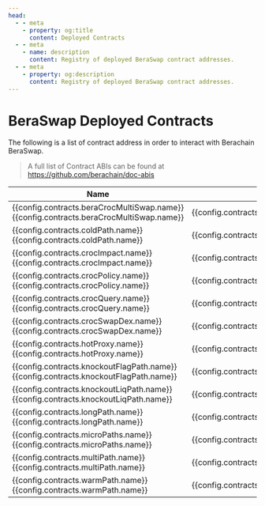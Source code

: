 ```yaml
---
head:
  - - meta
    - property: og:title
      content: Deployed Contracts
  - - meta
    - name: description
      content: Registry of deployed BeraSwap contract addresses.
  - - meta
    - property: og:description
      content: Registry of deployed BeraSwap contract addresses.
---
```


<script setup>
  import config from '@berachain/config/constants.json';
</script>

# BeraSwap Deployed Contracts

The following is a list of contract address in order to interact with Berachain BeraSwap.

> A full list of Contract ABIs can be found at https://github.com/berachain/doc-abis

| Name                                                                                                                                                                                                                   | Address                                                                                                                                                                   | ABI                                                                                                                        |
| ---------------------------------------------------------------------------------------------------------------------------------------------------------------------------------------------------------------------- | ------------------------------------------------------------------------------------------------------------------------------------------------------------------------- | -------------------------------------------------------------------------------------------------------------------------- |
| <a v-if="config.contracts.beraCrocMultiSwap.docsUrl" :href="config.contracts.beraCrocMultiSwap.docsUrl">{{config.contracts.beraCrocMultiSwap.name}}</a><span v-else>{{config.contracts.beraCrocMultiSwap.name}}</span> | <a target="_blank" :href="config.mainnet.dapps.berascan.url + 'address/' + config.contracts.beraCrocMultiSwap.address">{{config.contracts.beraCrocMultiSwap.address}}</a> | <a target="_blank" v-if=config.contracts.beraCrocMultiSwap.abi :href="config.contracts.beraCrocMultiSwap.abi">ABI File</a> |
| <a v-if="config.contracts.coldPath.docsUrl" :href="config.contracts.coldPath.docsUrl">{{config.contracts.coldPath.name}}</a><span v-else>{{config.contracts.coldPath.name}}</span>                                     | <a target="_blank" :href="config.mainnet.dapps.berascan.url + 'address/' + config.contracts.coldPath.address">{{config.contracts.coldPath.address}}</a>                   | <a target="_blank" v-if=config.contracts.coldPath.abi :href="config.contracts.coldPath.abi">ABI File</a>                   |
| <a v-if="config.contracts.crocImpact.docsUrl" :href="config.contracts.crocImpact.docsUrl">{{config.contracts.crocImpact.name}}</a><span v-else>{{config.contracts.crocImpact.name}}</span>                             | <a target="_blank" :href="config.mainnet.dapps.berascan.url + 'address/' + config.contracts.crocImpact.address">{{config.contracts.crocImpact.address}}</a>               | <a target="_blank" v-if=config.contracts.crocImpact.abi :href="config.contracts.crocImpact.abi">ABI File</a>               |
| <a v-if="config.contracts.crocPolicy.docsUrl" :href="config.contracts.crocPolicy.docsUrl">{{config.contracts.crocPolicy.name}}</a><span v-else>{{config.contracts.crocPolicy.name}}</span>                             | <a target="_blank" :href="config.mainnet.dapps.berascan.url + 'address/' + config.contracts.crocPolicy.address">{{config.contracts.crocPolicy.address}}</a>               | <a target="_blank" v-if=config.contracts.crocPolicy.abi :href="config.contracts.crocPolicy.abi">ABI File</a>               |
| <a v-if="config.contracts.crocQuery.docsUrl" :href="config.contracts.crocQuery.docsUrl">{{config.contracts.crocQuery.name}}</a><span v-else>{{config.contracts.crocQuery.name}}</span>                                 | <a target="_blank" :href="config.mainnet.dapps.berascan.url + 'address/' + config.contracts.crocQuery.address">{{config.contracts.crocQuery.address}}</a>                 | <a target="_blank" v-if=config.contracts.crocQuery.abi :href="config.contracts.crocQuery.abi">ABI File</a>                 |
| <a v-if="config.contracts.crocSwapDex.docsUrl" :href="config.contracts.crocSwapDex.docsUrl">{{config.contracts.crocSwapDex.name}}</a><span v-else>{{config.contracts.crocSwapDex.name}}</span>                         | <a target="_blank" :href="config.mainnet.dapps.berascan.url + 'address/' + config.contracts.crocSwapDex.address">{{config.contracts.crocSwapDex.address}}</a>             | <a target="_blank" v-if=config.contracts.crocSwapDex.abi :href="config.contracts.crocSwapDex.abi">ABI File</a>             |
| <a v-if="config.contracts.hotProxy.docsUrl" :href="config.contracts.hotProxy.docsUrl">{{config.contracts.hotProxy.name}}</a><span v-else>{{config.contracts.hotProxy.name}}</span>                                     | <a target="_blank" :href="config.mainnet.dapps.berascan.url + 'address/' + config.contracts.hotProxy.address">{{config.contracts.hotProxy.address}}</a>                   | <a target="_blank" v-if=config.contracts.hotProxy.abi :href="config.contracts.hotProxy.abi">ABI File</a>                   |
| <a v-if="config.contracts.knockoutFlagPath.docsUrl" :href="config.contracts.knockoutFlagPath.docsUrl">{{config.contracts.knockoutFlagPath.name}}</a><span v-else>{{config.contracts.knockoutFlagPath.name}}</span>     | <a target="_blank" :href="config.mainnet.dapps.berascan.url + 'address/' + config.contracts.knockoutFlagPath.address">{{config.contracts.knockoutFlagPath.address}}</a>   | <a target="_blank" v-if=config.contracts.knockoutFlagPath.abi :href="config.contracts.knockoutFlagPath.abi">ABI File</a>   |
| <a v-if="config.contracts.knockoutLiqPath.docsUrl" :href="config.contracts.knockoutLiqPath.docsUrl">{{config.contracts.knockoutLiqPath.name}}</a><span v-else>{{config.contracts.knockoutLiqPath.name}}</span>         | <a target="_blank" :href="config.mainnet.dapps.berascan.url + 'address/' + config.contracts.knockoutLiqPath.address">{{config.contracts.knockoutLiqPath.address}}</a>     | <a target="_blank" v-if=config.contracts.knockoutLiqPath.abi :href="config.contracts.knockoutLiqPath.abi">ABI File</a>     |
| <a v-if="config.contracts.longPath.docsUrl" :href="config.contracts.longPath.docsUrl">{{config.contracts.longPath.name}}</a><span v-else>{{config.contracts.longPath.name}}</span>                                     | <a target="_blank" :href="config.mainnet.dapps.berascan.url + 'address/' + config.contracts.longPath.address">{{config.contracts.longPath.address}}</a>                   | <a target="_blank" v-if=config.contracts.longPath.abi :href="config.contracts.longPath.abi">ABI File</a>                   |
| <a v-if="config.contracts.microPaths.docsUrl" :href="config.contracts.microPaths.docsUrl">{{config.contracts.microPaths.name}}</a><span v-else>{{config.contracts.microPaths.name}}</span>                             | <a target="_blank" :href="config.mainnet.dapps.berascan.url + 'address/' + config.contracts.microPaths.address">{{config.contracts.microPaths.address}}</a>               | <a target="_blank" v-if=config.contracts.microPaths.abi :href="config.contracts.microPaths.abi">ABI File</a>               |
| <a v-if="config.contracts.multiPath.docsUrl" :href="config.contracts.multiPath.docsUrl">{{config.contracts.multiPath.name}}</a><span v-else>{{config.contracts.multiPath.name}}</span>                                 | <a target="_blank" :href="config.mainnet.dapps.berascan.url + 'address/' + config.contracts.multiPath.address">{{config.contracts.multiPath.address}}</a>                 | <a target="_blank" v-if=config.contracts.multiPath.abi :href="config.contracts.multiPath.abi">ABI File</a>                 |
| <a v-if="config.contracts.warmPath.docsUrl" :href="config.contracts.warmPath.docsUrl">{{config.contracts.warmPath.name}}</a><span v-else>{{config.contracts.warmPath.name}}</span>                                     | <a target="_blank" :href="config.mainnet.dapps.berascan.url + 'address/' + config.contracts.warmPath.address">{{config.contracts.warmPath.address}}</a>                   | <a target="_blank" v-if=config.contracts.warmPath.abi :href="config.contracts.warmPath.abi">ABI File</a>                   |
